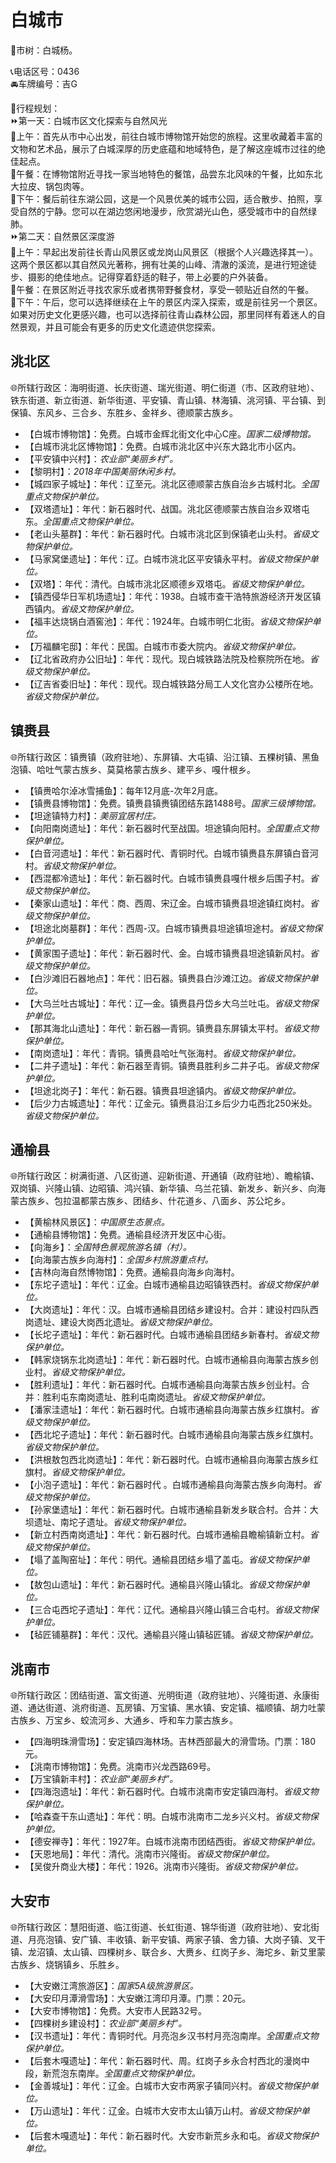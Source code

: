 # 白城市  
🌳市树：白城杨。  
  
📞电话区号：0436  
🚘车牌编号：吉G    
  
🧭行程规划：  
⏩第一天：白城市区文化探索与自然风光  
🔸上午：首先从市中心出发，前往白城市博物馆开始您的旅程。这里收藏着丰富的文物和艺术品，展示了白城深厚的历史底蕴和地域特色，是了解这座城市过往的绝佳起点。  
🔸午餐：在博物馆附近寻找一家当地特色的餐馆，品尝东北风味的午餐，比如东北大拉皮、锅包肉等。  
🔸下午：餐后前往东湖公园，这是一个风景优美的城市公园，适合散步、拍照，享受自然的宁静。您可以在湖边悠闲地漫步，欣赏湖光山色，感受城市中的自然绿肺。  
⏩第二天：自然景区深度游  
🔸上午：早起出发前往长青山风景区或龙岗山风景区（根据个人兴趣选择其一）。这两个景区都以其自然风光著称，拥有壮美的山峰、清澈的溪流，是进行短途徒步、摄影的绝佳地点。记得穿着舒适的鞋子，带上必要的户外装备。  
🔸午餐：在景区附近寻找农家乐或者携带野餐食材，享受一顿贴近自然的午餐。  
🔸下午：午后，您可以选择继续在上午的景区内深入探索，或是前往另一个景区。如果对历史文化更感兴趣，也可以选择前往青山森林公园，那里同样有着迷人的自然景观，并且可能会有更多的历史文化遗迹供您探索。  

## 洮北区  
🌐所辖行政区：海明街道、长庆街道、瑞光街道、明仁街道（市、区政府驻地）、铁东街道、新立街道、新华街道、平安镇、青山镇、林海镇、洮河镇、平台镇、到保镇、东风乡、三合乡、东胜乡、金祥乡、德顺蒙古族乡。  
  
* 【白城市博物馆】：免费。白城市金辉北街文化中心C座。*国家二级博物馆。*  
* 【白城市洮北区博物馆】：免费。白城市洮北区中兴东大路北市小区内。  
* 【平安镇中兴村】：*农业部“美丽乡村”。*  
* 【黎明村】：*2018年中国美丽休闲乡村。*  
* 【城四家子城址】：年代：辽至元。洮北区德顺蒙古族自治乡古城村北。*全国重点文物保护单位。*  
* 【双塔遗址】：年代：新石器时代、战国。洮北区德顺蒙古族自治乡双塔屯东。*全国重点文物保护单位。*  
* 【老山头墓群】：年代：新石器时代。白城市洮北区到保镇老山头村。*省级文物保护单位。*  
* 【马家窝堡遗址】：年代：辽。白城市洮北区平安镇永平村。*省级文物保护单位。*  
* 【双塔】：年代：清代。白城市洮北区顺德乡双塔屯。*省级文物保护单位。*  
* 【镇西侵华日军机场遗址】：年代：1938。白城市查干浩特旅游经济开发区镇西镇内。*省级文物保护单位。*  
* 【福丰达烧锅白酒窖池】：年代：1924年。白城市明仁北街。*省级文物保护单位。*  
* 【万福麟宅邸】：年代：民国。白城市市委大院内。*省级文物保护单位。*  
* 【辽北省政府办公旧址】：年代：现代。现白城铁路法院及检察院所在地。*省级文物保护单位。*  
* 【辽吉省委旧址】：年代：现代。现白城铁路分局工人文化宫办公楼所在地。*省级文物保护单位。*  

## 镇赉县  
🌐所辖行政区：镇赉镇（政府驻地）、东屏镇、大屯镇、沿江镇、五棵树镇、黑鱼泡镇、哈吐气蒙古族乡、莫莫格蒙古族乡、建平乡、嘎什根乡。  
  
* 【镇赉哈尔淖冰雪捕鱼】：每年12月底-次年2月底。  
* 【镇赉县博物馆】：免费。镇赉县镇赉镇团结东路1488号。*国家三级博物馆。*  
* 【坦途镇特力村】：*美丽宜居村庄。*  
* 【向阳南岗遗址】：年代：新石器时代至战国。坦途镇向阳村。*全国重点文物保护单位。*  
* 【白音河遗址】：年代：新石器时代、青铜时代。白城市镇赉县东屏镇白音河村。*省级文物保护单位。*  
* 【西混都冷遗址】：年代：新石器时代。白城市镇赉县嘎什根乡后围子村。*省级文物保护单位。*  
* 【秦家山遗址】：年代：商、西周、宋辽金。白城市镇赉县坦途镇红岗村。*省级文物保护单位。*  
* 【坦途北岗墓群】：年代：西周-汉。白城市镇赉县坦途镇坦途村。*省级文物保护单位。*  
* 【黄家围子遗址】：年代：新石器时代、金。白城市镇赉县坦途镇新风村。*省级文物保护单位。*  
* 【白沙滩旧石器地点】：年代：旧石器。镇赉县白沙滩江边。*省级文物保护单位。*  
* 【大乌兰吐古城址】：年代：辽—金。镇赉县丹岱乡大乌兰吐屯。*省级文物保护单位。*  
* 【那其海北山遗址】：年代：新石器—青铜。镇赉县东屏镇太平村。*省级文物保护单位。*  
* 【南岗遗址】：年代：青铜。镇赉县哈吐气张海村。*省级文物保护单位。*  
* 【二井子遗址】：年代：新石器至青铜。镇赉县胜利乡二井子屯。*省级文物保护单位。*  
* 【坦途北岗子】：年代：新石器。镇赉县坦途镇内。*省级文物保护单位。*  
* 【后少力古城遗址】：年代：辽金元。镇赉县沿江乡后少力屯西北250米处。*省级文物保护单位。*  

## 通榆县  
🌐所辖行政区：树满街道、八区街道、迎新街道、开通镇（政府驻地）、瞻榆镇、双岗镇、兴隆山镇、边昭镇、鸿兴镇、新华镇、乌兰花镇、新发乡、新兴乡、向海蒙古族乡、包拉温都蒙古族乡、团结乡、什花道乡、八面乡、苏公坨乡。  
  
* 【黄榆林风景区】：*中国原生态景点。*  
* 【通榆县博物馆】：免费。通榆县经济开发区中心街。  
* 【向海乡】：*全国特色景观旅游名镇（村）。*  
* 【向海蒙古族乡向海村】：*全国乡村旅游重点村。*  
* 【吉林向海自然博物馆】：免费。通榆县向海乡向海村。  
* 【东坨子遗址】：年代：辽金。白城市通榆县边昭镇铁西村。*省级文物保护单位。*  
* 【大岗遗址】：年代：汉。白城市通榆县团结乡建设村。合并：建设村四队西岗遗址、建设大岗西北遗址。*省级文物保护单位。*  
* 【长坨子遗址】：年代：新石器时代。白城市通榆县团结乡新春村。*省级文物保护单位。*  
* 【韩家烧锅东北岗遗址】：年代：新石器时代。白城市通榆县向海蒙古族乡创业村。*省级文物保护单位。*  
* 【胜利遗址】：年代：新石器时代。白城市通榆县向海蒙古族乡创业村。合并：胜利屯东南岗遗址、胜利屯南岗遗址。*省级文物保护单位。*  
* 【潘家洼遗址】：年代：新石器时代。白城市通榆县向海蒙古族乡红旗村。*省级文物保护单位。*  
* 【西北坨子遗址】：年代：新石器时代。白城市通榆县向海蒙古族乡红旗村。*省级文物保护单位。*  
* 【洪根敖包西北岗遗址】：年代：新石器时代。白城市通榆县向海蒙古族乡红旗村。*省级文物保护单位。*  
* 【小泡子遗址】：年代：新石器时代 。白城市通榆县向海蒙古族乡向海村。*省级文物保护单位。*  
* 【孙家堡遗址】：年代：新石器时代。白城市通榆县新发乡联合村。合并：大坝遗址、南坨子遗址。*省级文物保护单位。*  
* 【新立村西南岗遗址】：年代：新石器时代。白城市通榆县瞻榆镇新立村。*省级文物保护单位。*  
* 【塌了盖陶窑址】：年代：明代。通榆县团结乡塌了盖屯。*省级文物保护单位。*  
* 【敖包山遗址】：年代：新石器时代。通榆县兴隆山镇北。*省级文物保护单位。*  
* 【三合屯西坨子遗址】：年代：辽代。通榆县兴隆山镇三合屯村。*省级文物保护单位。*  
* 【毡匠铺墓群】：年代：汉代。通榆县兴隆山镇毡匠铺。*省级文物保护单位。*  

## 洮南市  
🌐所辖行政区：团结街道、富文街道、光明街道（政府驻地）、兴隆街道、永康街道、通达街道、洮府街道、瓦房镇、万宝镇、黑水镇、安定镇、福顺镇、胡力吐蒙古族乡、万宝乡、蛟流河乡、大通乡、呼和车力蒙古族乡。  
  
* 【四海明珠滑雪场】：安定镇四海林场。吉林西部最大的滑雪场。门票：180元。  
* 【洮南市博物馆】：免费。洮南市兴龙西路69号。  
* 【万宝镇新丰村】：*农业部“美丽乡村”。*  
* 【四海泡遗址】：年代：新石器时代。白城市洮南市安定镇四海村。*省级文物保护单位。*  
* 【哈森查干东山遗址】：年代：明。白城市洮南市二龙乡兴义村。*省级文物保护单位。*  
* 【德安禅寺】：年代：1927年。白城市洮南市团结西街。*省级文物保护单位。*  
* 【天恩地局】：年代：清代。洮南市兴隆街。*省级文物保护单位。*  
* 【吴俊升商业大楼】：年代：1926。洮南市兴隆街。*省级文物保护单位。*  

## 大安市  
🌐所辖行政区：慧阳街道、临江街道、长虹街道、锦华街道（政府驻地）、安北街道、月亮泡镇、安广镇、丰收镇、新平安镇、两家子镇、舍力镇、大岗子镇、叉干镇、龙沼镇、太山镇、四棵树乡、联合乡、大赉乡、红岗子乡、海坨乡、新艾里蒙古族乡、烧锅镇乡、乐胜乡。  
  
* 【大安嫩江湾旅游区】：*国家5A级旅游景区。*  
* 【大安印月潭滑雪场】：大安嫩江湾印月潭。门票：20元。  
* 【大安市博物馆】：免费。大安市人民路32号。  
* 【四棵树乡建设村】：*农业部“美丽乡村”。*  
* 【汉书遗址】：年代：青铜时代。月亮泡乡汉书村月亮泡南岸。*全国重点文物保护单位。*  
* 【后套木嘎遗址】：年代：新石器时代、周。红岗子乡永合村西北的漫岗中段，新荒泡东南岸。*全国重点文物保护单位。*  
* 【金善城址】：年代：辽金。白城市大安市两家子镇同兴村。*省级文物保护单位。*  
* 【万山遗址】：年代：辽金。白城市大安市太山镇万山村。*省级文物保护单位。*  
* 【后套木嘎遗址】：年代：新石器时代。大安市新荒乡永和屯。*省级文物保护单位。*    

